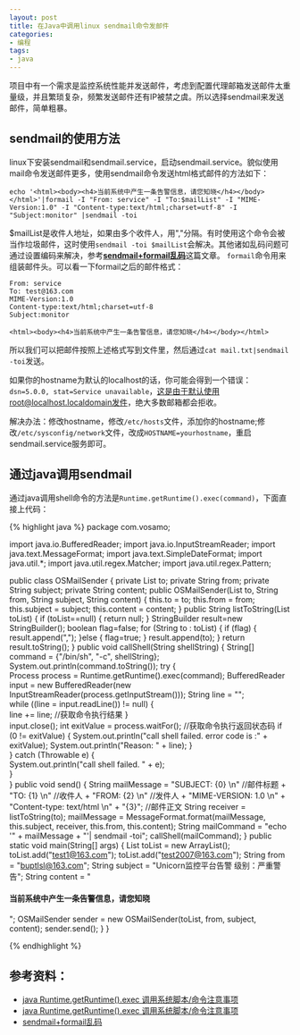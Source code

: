 ```yaml
---
layout: post
title: 在Java中调用linux sendmail命令发邮件
categories:
- 编程
tags:
- java
---
```


项目中有一个需求是监控系统性能并发送邮件，考虑到配置代理邮箱发送邮件太重量级，并且繁琐复杂，频繁发送邮件还有IP被禁之虞。所以选择sendmail来发送邮件，简单粗暴。

## sendmail的使用方法

linux下安装sendmail和sendmail.service，启动sendmail.service。貌似使用mail命令发送邮件更多，使用sendmail命令发送html格式邮件的方法如下：

```
echo '<html><body><h4>当前系统中产生一条告警信息，请您知晓</h4></body></html>'|formail -I "From: service" -I "To:$mailList" -I "MIME-Version:1.0" -I "Content-type:text/html;charset=utf-8" -I "Subject:monitor" |sendmail -toi
```
$mailList是收件人地址，如果由多个收件人，用","分隔。有时使用这个命令会被当作垃圾邮件，这时使用`sendmail -toi $mailList`会解决。其他诸如乱码问题可通过设置编码来解决，参考[**sendmail+formail乱码**](http://blog.sina.com.cn/s/blog_4097063801018v6r.html)这篇文章。
`formail`命令用来组装邮件头。可以看一下formail之后的邮件格式：

```
From: service
To: test@163.com
MIME-Version:1.0
Content-type:text/html;charset=utf-8
Subject:monitor

<html><body><h4>当前系统中产生一条告警信息，请您知晓</h4></body></html>
```

所以我们可以把邮件按照上述格式写到文件里，然后通过`cat mail.txt|sendmail -toi`发送。

如果你的hostname为默认的localhost的话，你可能会得到一个错误：`dsn=5.0.0, stat=Service unavailable`，这是由于默认使用root@localhost.localdomain发件，绝大多数邮箱都会拒收。

解决办法：修改hostname，修改`/etc/hosts`文件，添加你的hostname;修改`/etc/sysconfig/network`文件，改成`HOSTNAME=yourhostname`，重启sendmail.service服务即可。

## 通过java调用sendmail

通过java调用shell命令的方法是`Runtime.getRuntime().exec(command)`，下面直接上代码：

{% highlight java %}
package com.vosamo;

import java.io.BufferedReader;
import java.io.InputStreamReader;
import java.text.MessageFormat;
import java.text.SimpleDateFormat;
import java.util.*;
import java.util.regex.Matcher;
import java.util.regex.Pattern;

public class OSMailSender {
    private List<String> to;
    private String from;
    private String subject;
    private String content;
    public OSMailSender(List<String> to, String from, String subject, String content) {
        this.to = to;
        this.from = from;
        this.subject = subject;
        this.content = content;
    }
    public String listToString(List<String> toList) {
        if (toList==null) {
            return null;
        }
        StringBuilder result=new StringBuilder();
        boolean flag=false;
        for (String to : toList) {
            if (flag) {
                result.append(",");
            }else {
                flag=true;
            }
            result.append(to);
        }
        return result.toString();
    }
    public void callShell(String shellString) {
        String[] command = {"/bin/sh", "-c", shellString};
        System.out.println(command.toString());
        try {  
            Process process = Runtime.getRuntime().exec(command);
            BufferedReader input = new BufferedReader(new InputStreamReader(process.getInputStream()));
            String line = "";  
            while ((line = input.readLine()) != null) {  
                line += line;    //获取命令执行结果
            }  
            input.close();
            int exitValue = process.waitFor();    //获取命令执行返回状态码
            if (0 != exitValue) {
                System.out.println("call shell failed. error code is :" + exitValue);
                System.out.println("Reason: " + line);
            }  
        } catch (Throwable e) {  
            System.out.println("call shell failed. " + e);  
        }  
    }
    public void send() {
        String mailMessage = 
            "SUBJECT: {0} \n"    //邮件标题
            + "TO: {1} \n"       //收件人
            + "FROM: {2} \n"     //发件人
            + "MIME-VERSION: 1.0 \n"
            + "Content-type: text/html \n"
                + "{3}";    //邮件正文
        String receiver = listToString(to);
        mailMessage = MessageFormat.format(mailMessage, this.subject, receiver, this.from, this.content);
        String mailCommand = "echo '" + mailMessage + "'| sendmail -toi";
        callShell(mailCommand);
    }
    public static void main(String[] args) {
        List<String> toList = new ArrayList<String>();
        toList.add("test1@163.com");
        toList.add("test2007@163.com");
        String from = "buptlsl@163.com";
        String subject = "Unicorn监控平台告警 级别：严重警告";
        String content = "<html><body><h4>当前系统中产生一条告警信息，请您知晓</h4></body></html>";
        OSMailSender sender = new OSMailSender(toList, from, subject, content);
        sender.send();
    }
}

{% endhighlight %}


## 参考资料：

- [java Runtime.getRuntime().exec 调用系统脚本/命令注意事项](http://blog.csdn.net/q1059081877q/article/details/48050735)
- [java Runtime.getRuntime().exec 调用系统脚本/命令注意事项](http://www.cnblogs.com/lisperl/archive/2012/06/28/2568494.html)
- [sendmail+formail乱码](http://blog.sina.com.cn/s/blog_4097063801018v6r.html) 
